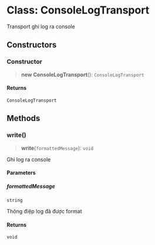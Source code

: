 # Class: ConsoleLogTransport

Transport ghi log ra console

## Constructors

<a id="constructor"></a>

### Constructor

> **new ConsoleLogTransport**(): `ConsoleLogTransport`

#### Returns

`ConsoleLogTransport`

## Methods

<a id="write"></a>

### write()

> **write**(`formattedMessage`): `void`

Ghi log ra console

#### Parameters

##### formattedMessage

`string`

Thông điệp log đã được format

#### Returns

`void`
